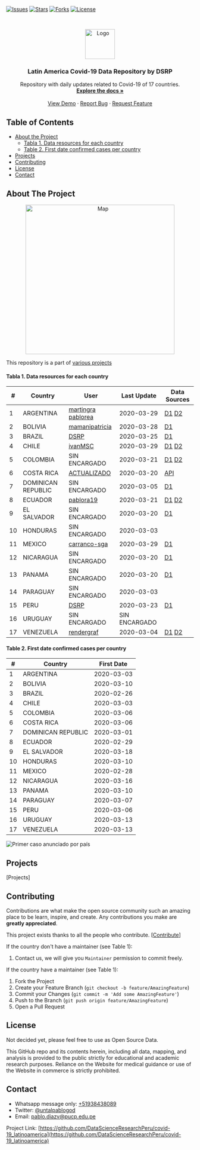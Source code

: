 <!-- Inspired on https://github.com/othneildrew/Best-README-Template/blob/master/README.md-->

<!-- PROJECT SHIELDS -->

[![Issues][a1]][a1]
[![Stars][a2]][a2]
[![Forks][a3]][a3]
[![License][a4]][a4]

[a1]: https://img.shields.io/github/issues/DataScienceResearchPeru/covid-19_latinoamerica?style=for-the-badge
[a2]: https://img.shields.io/github/stars/DataScienceResearchPeru/covid-19_latinoamerica?style=for-the-badge
[a3]: https://img.shields.io/github/forks/DataScienceResearchPeru/covid-19_latinoamerica?style=for-the-badge
[a4]: https://img.shields.io/github/license/DataScienceResearchPeru/covid-19_latinoamerica?style=for-the-badge

<!-- PROJECT LOGO -->
<br />
<p align="center">
  <a href="#">
    <img src="https://github.com/othneildrew/Best-README-Template/raw/master/images/logo.png" alt="Logo" width="80" height="80">
  </a>

  <h3 align="center">Latin America Covid-19 Data Repository by DSRP </h3>

  <p align="center">
    Repository with daily updates related to Covid-19 of 17 countries.<br />
    <a href="#"><strong>Explore the docs »</strong></a>
    <br />
    <br />
    <a href="#">View Demo</a>
    ·
    <a href="https://github.com/DataScienceResearchPeru/covid-19_latinoamerica/issues/new/choose">Report Bug</a>
    ·
    <a href="hhttps://github.com/DataScienceResearchPeru/covid-19_latinoamerica/issues/new/choose">Request Feature</a>
  </p>
</p>

<!-- TABLE OF CONTENTS -->

## Table of Contents

- [About the Project](#about-the-project)
  - [Tabla 1. Data resources for each country](#table1)
  - [Table 2. First date confirmed cases per country](#table2)
- [Projects](#projects)
- [Contributing](#contributing)
- [License](#license)
- [Contact](#contact)

<!-- ABOUT THE PROJECT -->

## About The Project

<p align="center">
<img src="https://user-images.githubusercontent.com/5533099/77381634-cfd8e500-6d54-11ea-964b-2222a603b5d7.png" alt="Map" width="400" >
</img>
</p>

This repository is a part of [various projects](https://www.notion.so/covid19dsrp/Per-Covid19-20068e871337453f93172b7b52e83261)

#### Tabla 1. Data resources for each country

| #   | Country            | User                                                                              | Last Update   | Data Sources                                               |
| --- | ------------------ | --------------------------------------------------------------------------------- | ------------- | ---------------------------------------------------------- |
| 1   | ARGENTINA          | [martingra](https://github.com/martingra) [pablorea](https://github.com/pablorea) | 2020-03-29    | [D1](https://bit.ly/3aabv0y) [D2](https://bit.ly/394NsPy)  |
| 2   | BOLIVIA            | [mamanipatricia](https://github.com/mamanipatricia)                               | 2020-03-28    | [D1](https://bit.ly/3bh1qz6)                               |
| 3   | BRAZIL             | [DSRP](https://github.com/DataScienceResearchPeru)                                | 2020-03-25    | [D1](https://bit.ly/2WuChNd)                               |
| 4   | CHILE              | [ivanMSC](https://github.com/ivanMSC)                                             | 2020-03-29    | [D1](https://bit.ly/2xWXhlH) [D2](https://bit.ly/02Jg6JDf) |
| 5   | COLOMBIA           | SIN ENCARGADO                                                                     | 2020-03-21    | [D1](https://bit.ly/2xkYD9k) [D2](https://bit.ly/2UsSu2U)  |
| 6   | COSTA RICA         | [ACTUALIZADO]()                                                                   | 2020-03-20    | [API](https://coronaviruscr.com/api/reports)               |
| 7   | DOMINICAN REPUBLIC | SIN ENCARGADO                                                                     | 2020-03-05    | [D1](https://bit.ly/2J2aBHM)                               |
| 8   | ECUADOR            | [pablora19](https://github.com/pablora19)                                         | 2020-03-21    | [D1](https://bit.ly/2J3ompB) [D2](https://bit.ly/2UsK2R7)  |
| 9   | EL SALVADOR        | SIN ENCARGADO                                                                     | 2020-03-20    | [D1](https://bit.ly/2U7N7Hm)                               |
| 10  | HONDURAS           | SIN ENCARGADO                                                                     | 2020-03-03    |
| 11  | MEXICO             | [carranco-sga](https://github.com/carranco-sga/Mexico-COVID-19)                   | 2020-03-29    | [D1](https://bit.ly/3brQ7nY)                               |
| 12  | NICARAGUA          | SIN ENCARGADO                                                                     | 2020-03-20    | [D1](https://bit.ly/2QQNfJB)                               |
| 13  | PANAMA             | SIN ENCARGADO                                                                     | 2020-03-20    | [D1](https://bit.ly/2UpH8he)                               |
| 14  | PARAGUAY           | SIN ENCARGADO                                                                     | 2020-03-03    |
| 15  | PERU               | [DSRP](https://github.com/DataScienceResearchPeru)                                | 2020-03-23    | [D1](https://bit.ly/2J5Wnpj)                               |
| 16  | URUGUAY            | SIN ENCARGADO                                                                     | SIN ENCARGADO |
| 17  | VENEZUELA          | [rendergraf](https://github.com/rendergraf)                                       | 2020-03-04    | [D1](https://bit.ly/2J3E0Br) [D2](https://bit.ly/3acdykY)  |

#### Table 2. First date confirmed cases per country

| #   | Country            | First Date |
| --- | ------------------ | ---------- |
| 1   | ARGENTINA          | 2020-03-03 |
| 2   | BOLIVIA            | 2020-03-10 |
| 3   | BRAZIL             | 2020-02-26 |
| 4   | CHILE              | 2020-03-03 |
| 5   | COLOMBIA           | 2020-03-06 |
| 6   | COSTA RICA         | 2020-03-06 |
| 7   | DOMINICAN REPUBLIC | 2020-03-01 |
| 8   | ECUADOR            | 2020-02-29 |
| 9   | EL SALVADOR        | 2020-03-18 |
| 10  | HONDURAS           | 2020-03-10 |
| 11  | MEXICO             | 2020-02-28 |
| 12  | NICARAGUA          | 2020-03-16 |
| 13  | PANAMA             | 2020-03-10 |
| 14  | PARAGUAY           | 2020-03-07 |
| 15  | PERU               | 2020-03-06 |
| 16  | URUGUAY            | 2020-03-13 |
| 17  | VENEZUELA          | 2020-03-13 |

![Primer caso anunciado por país](https://imgur.com/uurPLNl.jpg)

<!-- GETTING STARTED -->

<!--
## Getting Started

This is an example of how you may give instructions on setting up your project locally.
To get a local copy up and running follow these simple example steps.

### Prerequisites

This is an example of how to list things you need to use the software and how to install them.

- npm

```sh
npm install npm@latest -g
```

### Installation

1. Get a free API Key at [https://example.com](https://example.com)
2. Clone the repo

```sh
git clone https://github.com/your_username_/Project-Name.git
```

3. Install NPM packages

```sh
npm install
```

4. Enter your API in `config.js`

```JS
const API_KEY = 'ENTER YOUR API';
```
-->

<!-- USAGE EXAMPLES -->

## Projects

[Projects]

<!-- CONTRIBUTING -->

## Contributing

Contributions are what make the open source community such an amazing place to be learn, inspire, and create. Any contributions you make are **greatly appreciated**.

This project exists thanks to all the people who contribute. [[Contribute](.github/CONTRIBUTING.md)]

If the country don't have a maintainer (see Table 1):

1. Contact us, we will give you `Maintainer` permission to commit freely.

If the country have a maintainer (see Table 1):

1. Fork the Project
2. Create your Feature Branch (`git checkout -b feature/AmazingFeature`)
3. Commit your Changes (`git commit -m 'Add some AmazingFeature'`)
4. Push to the Branch (`git push origin feature/AmazingFeature`)
5. Open a Pull Request

<!-- LICENSE -->

## License

Not decided yet, please feel free to use as Open Source Data.

This GitHub repo and its contents herein, including all data, mapping, and analysis is provided to the public strictly for educational and academic research purposes. Reliance on the Website for medical guidance or use of the Website in commerce is strictly prohibited.

<!-- CONTACT -->

## Contact

- Whatsapp message only: [+51938438089](https://api.whatsapp.com/send?phone=51938438089&text=Hi,%20I%27m%20comming%20from%20Github)
- Twitter: [@untalpablogod](https://twitter.com/)
- Email: [pablo.diazv@pucp.edu.pe](pablo.diazv@pucp.edu.pe)

Project Link: [https://github.com/DataScienceResearchPeru/covid-19_latinoamerica](https://github.com/DataScienceResearchPeru/covid-19_latinoamerica)

<!-- ACKNOWLEDGEMENTS -->

<!--
## Acknowledgements

- [GitHub Emoji Cheat Sheet](https://www.webpagefx.com/tools/emoji-cheat-sheet)
- [Img Shields](https://shields.io)
- [Choose an Open Source License](https://choosealicense.com)
- [GitHub Pages](https://pages.github.com)
- [Animate.css](https://daneden.github.io/animate.css)
- [Loaders.css](https://connoratherton.com/loaders)
- [Slick Carousel](https://kenwheeler.github.io/slick)
- [Smooth Scroll](https://github.com/cferdinandi/smooth-scroll)
- [Sticky Kit](http://leafo.net/sticky-kit)
- [JVectorMap](http://jvectormap.com)
- [Font Awesome](https://fontawesome.com)

-->

<!-- MARKDOWN LINKS & IMAGES -->
<!-- https://www.markdownguide.org/basic-syntax/#reference-style-links -->
